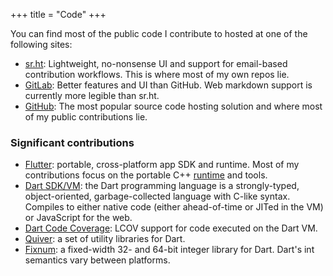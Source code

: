 +++
title = "Code"
+++

You can find most of the public code I contribute to hosted at one of
the following sites:

* [sr.ht](https://git.sr.ht/cbracken/): Lightweight, no-nonsense UI and
  support for email-based contribution workflows. This is where most of
  my own repos lie.
* [GitLab](https://gitlab.com/cbracken/): Better features and UI than
  GitHub. Web markdown support is currently more legible than sr.ht.
* [GitHub](https://github.com/cbracken/): The most popular source code
  hosting solution and where most of my public contributions lie.

### Significant contributions

* [Flutter](https://github.com/flutter/flutter/): portable,
  cross-platform app SDK and runtime. Most of my contributions focus on
  the portable C++ [runtime](http://github.com/flutter/engine/) and
  tools.
* [Dart SDK/VM](https://github.com/dart-lang/sdk/): the Dart programming
  language is a strongly-typed, object-oriented, garbage-collected
  language with C-like syntax. Compiles to either native code (either
  ahead-of-time or JITed in the VM) or JavaScript for the web.
* [Dart Code Coverage](https://github.com/dart-lang/coverage/): LCOV
  support for code executed on the Dart VM.
* [Quiver](https://github.com/google/quiver-dart/): a set of utility
  libraries for Dart.
* [Fixnum](https://github.com/dart-lang/fixnum/): a fixed-width 32- and
  64-bit integer library for Dart. Dart's int semantics vary between
  platforms.
